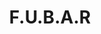 ---
layout: project
title: F.U.B.A.R
priority: 
description: A RTS game i tried putting together that was set to be a mix of Total War and Dawn of War...a little overambitious perhaps.
thumbnail: splash2
---
